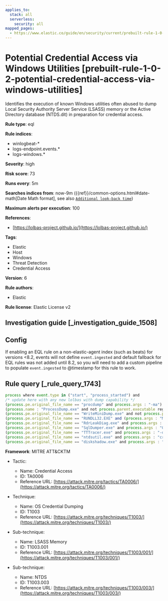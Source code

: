 ```yaml
---
applies_to:
  stack: all
  serverless:
    security: all
mapped_pages:
  - https://www.elastic.co/guide/en/security/current/prebuilt-rule-1-0-2-potential-credential-access-via-windows-utilities.html
---
```


# Potential Credential Access via Windows Utilities [prebuilt-rule-1-0-2-potential-credential-access-via-windows-utilities]

Identifies the execution of known Windows utilities often abused to dump Local Security Authority Server Service (LSASS) memory or the Active Directory database (NTDS.dit) in preparation for credential access.

**Rule type**: eql

**Rule indices**:

* winlogbeat-*
* logs-endpoint.events.*
* logs-windows.*

**Severity**: high

**Risk score**: 73

**Runs every**: 5m

**Searches indices from**: now-9m ({{ref}}/common-options.html#date-math[Date Math format], see also [`Additional look-back time`](docs-content://solutions/security/detect-and-alert/create-detection-rule.md#rule-schedule))

**Maximum alerts per execution**: 100

**References**:

* [https://lolbas-project.github.io/](https://lolbas-project.github.io/)

**Tags**:

* Elastic
* Host
* Windows
* Threat Detection
* Credential Access

**Version**: 6

**Rule authors**:

* Elastic

**Rule license**: Elastic License v2

## Investigation guide [_investigation_guide_1508]

## Config

If enabling an EQL rule on a non-elastic-agent index (such as beats) for versions <8.2, events will not define `event.ingested` and default fallback for EQL rules was not added until 8.2, so you will need to add a custom pipeline to populate `event.ingested` to @timestamp for this rule to work.

## Rule query [_rule_query_1743]

```js
process where event.type in ("start", "process_started") and
/* update here with any new lolbas with dump capability */
(process.pe.original_file_name == "procdump" and process.args : "-ma") or
(process.name : "ProcessDump.exe" and not process.parent.executable regex~ """C:\\Program Files( \(x86\))?\\Cisco Systems\\.*""") or
(process.pe.original_file_name == "WriteMiniDump.exe" and not process.parent.executable regex~ """C:\\Program Files( \(x86\))?\\Steam\\.*""") or
(process.pe.original_file_name == "RUNDLL32.EXE" and (process.args : "MiniDump*" or process.command_line : "*comsvcs.dll*#24*")) or
(process.pe.original_file_name == "RdrLeakDiag.exe" and process.args : "/fullmemdmp") or
(process.pe.original_file_name == "SqlDumper.exe" and process.args : "0x01100*") or
(process.pe.original_file_name == "TTTracer.exe" and process.args : "-dumpFull" and process.args : "-attach") or
(process.pe.original_file_name == "ntdsutil.exe" and process.args : "create*full*") or
(process.pe.original_file_name == "diskshadow.exe" and process.args : "/s")
```

**Framework**: MITRE ATT&CKTM

* Tactic:

    * Name: Credential Access
    * ID: TA0006
    * Reference URL: [https://attack.mitre.org/tactics/TA0006/](https://attack.mitre.org/tactics/TA0006/)

* Technique:

    * Name: OS Credential Dumping
    * ID: T1003
    * Reference URL: [https://attack.mitre.org/techniques/T1003/](https://attack.mitre.org/techniques/T1003/)

* Sub-technique:

    * Name: LSASS Memory
    * ID: T1003.001
    * Reference URL: [https://attack.mitre.org/techniques/T1003/001/](https://attack.mitre.org/techniques/T1003/001/)

* Sub-technique:

    * Name: NTDS
    * ID: T1003.003
    * Reference URL: [https://attack.mitre.org/techniques/T1003/003/](https://attack.mitre.org/techniques/T1003/003/)



